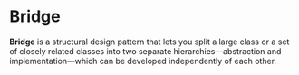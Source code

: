 Bridge
===================

**Bridge** is a structural design pattern that lets you split a large class or a set of closely related classes into two
separate hierarchies—abstraction and implementation—which can be developed independently of each other.